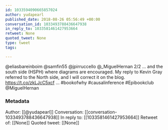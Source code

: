 ```yaml
---
id: 1033594090665857024
author: yudapearl
published_date: 2018-08-26 05:56:49 +00:00
conversation_id: 1033493788436647938
in_reply_to: 1033581461427953664
retweet: None
quoted_tweet: None
type: tweet
tags:

---
```


@eliasbareinboim @samfin55 @jpirruccello @_MiguelHernan 2/2
... and the south side (HSPH) where diagrams are encouraged. My reply to Kevin Gray referred to the North side, and I will correct it on the blog. https://t.co/zkLJcC5xcf … #bookofwhy #causalinference #Epibookclub @MiguelHernan

### Metadata

Author: [[@yudapearl]]
Conversation: [[conversation-1033493788436647938]]
In reply to: [[1033581461427953664]]
Retweet of: [[None]]
Quoted tweet: [[None]]
